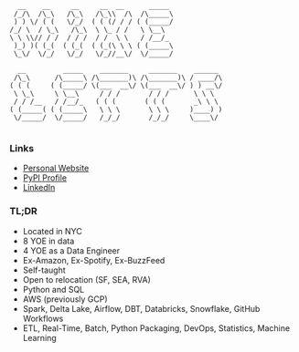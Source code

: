 ```
  __    __     __     __  __      _____  
 /_/\  /\_\   /\_\   /\_\\  /\  /\_____\ 
 ) ) \/ ( (   \/_/  ( ( (/ / / ( (_____/ 
/_/ \  / \_\   /\_\  \ \_ / /   \ \__\   
\ \ \\// / /  / / /  / /  \ \   / /__/_  
 )_) )( (_(  ( (_(  ( (_(\ \ \ ( (_____\ 
 \_\/  \/_/   \/_/   \/_//__\/  \/_____/ 
                                         
  __         _____    _______     _______    ______  
 /\_\      /\_____\ /\_______)\ /\_______)\ / ____/\ 
( ( (     ( (_____/ \(___  __\/ \(___  __\/ ) ) __\/ 
 \ \_\     \ \__\     / / /       / / /      \ \ \   
 / / /__   / /__/_   ( ( (       ( ( (       _\ \ \  
( (_____( ( (_____\   \ \ \       \ \ \     )____) ) 
 \/_____/  \/_____/   /_/_/       /_/_/     \____\/  
                                                     

```

### Links

- [Personal Website](https://michaelthomasletts.github.io/)
- [PyPI Profile](https://pypi.org/user/lettsmt/)
- [LinkedIn](https://www.linkedin.com/in/lettsmichael/)

### TL;DR

- Located in NYC
- 8 YOE in data
- 4 YOE as a Data Engineer
- Ex-Amazon, Ex-Spotify, Ex-BuzzFeed
- Self-taught
- Open to relocation (SF, SEA, RVA)
- Python and SQL
- AWS (previously GCP)
- Spark, Delta Lake, Airflow, DBT, Databricks, Snowflake, GitHub Workflows
- ETL, Real-Time, Batch, Python Packaging, DevOps, Statistics, Machine Learning
